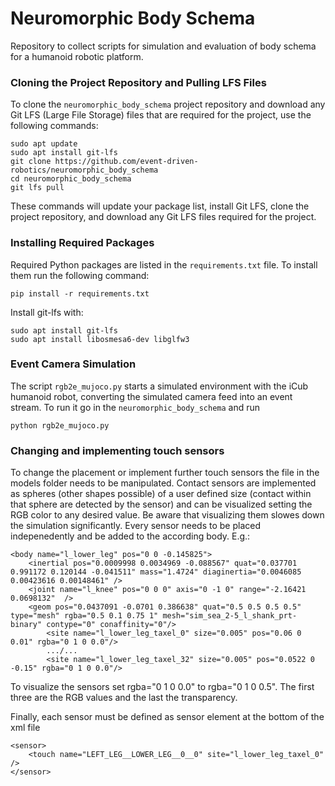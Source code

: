 # Neuromorphic Body Schema

Repository to collect scripts for simulation and evaluation of body schema for a humanoid robotic platform.

### Cloning the Project Repository and Pulling LFS Files

To clone the `neuromorphic_body_schema` project repository and download any Git LFS (Large File Storage) files that are required for the project, use the following commands:

```
sudo apt update
sudo apt install git-lfs
git clone https://github.com/event-driven-robotics/neuromorphic_body_schema
cd neuromorphic_body_schema
git lfs pull
```

These commands will update your package list, install Git LFS, clone the project repository, and download any Git LFS files required for the project.

### Installing Required Packages

Required Python packages are listed in the `requirements.txt` file. To install them run the following command:
```
pip install -r requirements.txt
```
Install git-lfs with:
```
sudo apt install git-lfs
sudo apt install libosmesa6-dev libglfw3
```
### Event Camera Simulation
The script `rgb2e_mujoco.py` starts a simulated environment with the iCub humanoid robot, converting the simulated camera feed into an event stream. To run it go in the `neuromorphic_body_schema` and run 
```
python rgb2e_mujoco.py
```

### Changing and implementing touch sensors
To change the placement or implement further touch sensors the file in the models folder needs to be manipulated. Contact sensors are implemented as spheres (other shapes possible) of a user defined size (contact within that sphere are detected by the sensor) and can be visualized setting the RGB color to any desired value. Be aware that visualizing them slowes down the simulation significantly. Every sensor needs to be placed indepenedently and be added to the according body. E.g.:
```
<body name="l_lower_leg" pos="0 0 -0.145825">
    <inertial pos="0.0009998 0.0034969 -0.088567" quat="0.037701 0.991172 0.120144 -0.041511" mass="1.4724" diaginertia="0.0046085 0.00423616 0.00148461" />
    <joint name="l_knee" pos="0 0 0" axis="0 -1 0" range="-2.16421 0.0698132"  />
    <geom pos="0.0437091 -0.0701 0.386638" quat="0.5 0.5 0.5 0.5" type="mesh" rgba="0.5 0.1 0.75 1" mesh="sim_sea_2-5_l_shank_prt-binary" contype="0" conaffinity="0"/>
        <site name="l_lower_leg_taxel_0" size="0.005" pos="0.06 0 0.01" rgba="0 1 0 0.0"/>
        .../...
        <site name="l_lower_leg_taxel_32" size="0.005" pos="0.0522 0 -0.15" rgba="0 1 0 0.0"/>
```
To visualize the sensors set rgba="0 1 0 0.0" to rgba="0 1 0 0.5". The first three are the RGB values and the last the transparency.

Finally, each sensor must be defined as sensor element at the bottom of the xml file
```
<sensor>
    <touch name="LEFT_LEG__LOWER_LEG__0__0" site="l_lower_leg_taxel_0" />
</sensor>
```